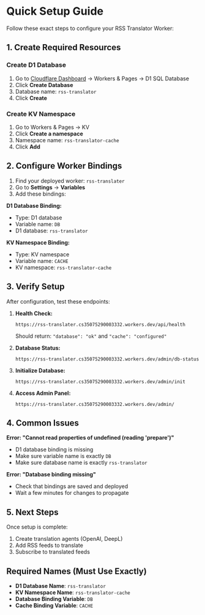 # Quick Setup Guide

Follow these exact steps to configure your RSS Translator Worker:

## 1. Create Required Resources

### Create D1 Database
1. Go to [Cloudflare Dashboard](https://dash.cloudflare.com) → Workers & Pages → D1 SQL Database
2. Click **Create Database**
3. Database name: `rss-translator`
4. Click **Create**

### Create KV Namespace
1. Go to Workers & Pages → KV
2. Click **Create a namespace**
3. Namespace name: `rss-translator-cache`
4. Click **Add**

## 2. Configure Worker Bindings

1. Find your deployed worker: `rss-translater`
2. Go to **Settings** → **Variables**
3. Add these bindings:

**D1 Database Binding:**
- Type: D1 database
- Variable name: `DB`
- D1 database: `rss-translator`

**KV Namespace Binding:**
- Type: KV namespace  
- Variable name: `CACHE`
- KV namespace: `rss-translator-cache`

## 3. Verify Setup

After configuration, test these endpoints:

1. **Health Check:**
   ```
   https://rss-translater.cs35075290003332.workers.dev/api/health
   ```
   Should return: `"database": "ok"` and `"cache": "configured"`

2. **Database Status:**
   ```
   https://rss-translater.cs35075290003332.workers.dev/admin/db-status
   ```

3. **Initialize Database:**
   ```
   https://rss-translater.cs35075290003332.workers.dev/admin/init
   ```

4. **Access Admin Panel:**
   ```
   https://rss-translater.cs35075290003332.workers.dev/admin/
   ```

## 4. Common Issues

**Error: "Cannot read properties of undefined (reading 'prepare')"**
- D1 database binding is missing
- Make sure variable name is exactly `DB`
- Make sure database name is exactly `rss-translator`

**Error: "Database binding missing"**
- Check that bindings are saved and deployed
- Wait a few minutes for changes to propagate

## 5. Next Steps

Once setup is complete:
1. Create translation agents (OpenAI, DeepL)
2. Add RSS feeds to translate
3. Subscribe to translated feeds

## Required Names (Must Use Exactly)

- **D1 Database Name**: `rss-translator`
- **KV Namespace Name**: `rss-translator-cache`
- **Database Binding Variable**: `DB`
- **Cache Binding Variable**: `CACHE`